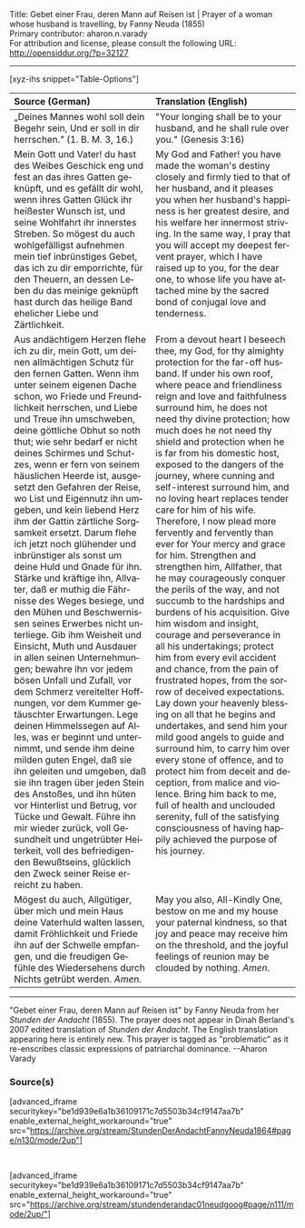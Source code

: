 <html>
<head></head>
<body>
Title: Gebet einer Frau, deren Mann auf Reisen ist | Prayer of a woman whose husband is travelling, by Fanny Neuda (1855)<br />
Primary contributor: aharon.n.varady<br />
For attribution and license, please consult the following URL: <a href="http://opensiddur.org/?p=32127">http://opensiddur.org/?p=32127</a>
<p />
<hr />

[xyz-ihs snippet="Table-Options"]<table style="margin-left: auto; margin-right: auto;" class="draggable">
<thead><tr><th id="x" style="text-align: left;">Source (German)</th><th style="text-align: left;">Translation (English)</th></tr></thead>
<tbody>
<tr><td style="vertical-align:top;">
<div class="german" lang="de">
„Deines Mannes wohl soll dein Begehr sein, 
Und er soll in dir herrschen.” <span class="citation">(1. B. M. 3, 16.)</span> 
</span></div></td>
 
<td style="vertical-align:top;">
<div class="english" lang="en">
"Your longing shall be to your husband, 
and he shall rule over you." <span class="citation">(Genesis 3:16)</span>
</div></td></tr>


<tr><td style="vertical-align:top;">
<div class="german" lang="de">
Mein Gott und Vater! du hast des Weibes Geschick eng und fest an das ihres Gatten geknüpft, und es gefällt dir wohl, wenn ihres Gatten Glück ihr heißester Wunsch ist, und seine Wohlfahrt ihr innerstes Streben. So mögest du auch wohlgefälligst aufnehmen mein tief inbrünstiges Gebet, das ich zu dir emporrichte, für den Theuern, an dessen Leben du das meinige geknüpft hast durch das heilige Band ehelicher Liebe und Zärtlichkeit. 
</span></div></td>
 
<td style="vertical-align:top;">
<div class="english" lang="en">
My God and Father! you have made the woman's destiny closely and firmly tied to that of her husband, and it pleases you when her husband's happiness is her greatest desire, and his welfare her innermost striving. In the same way, I pray that you will accept my deepest fervent prayer, which I have raised up to you, for the dear one, to whose life you have attached mine by the sacred bond of conjugal love and tenderness. 
</div></td></tr>


<tr><td style="vertical-align:top;">
<div class="german" lang="de">
Aus andächtigem Herzen flehe ich zu dir, mein Gott, um deinen allmächtigen Schutz für den fernen Gatten. Wenn ihm unter seinem eigenen Dache schon, wo Friede und Freundlichkeit herrschen, und Liebe und Treue ihn umschweben, deine göttliche Obhut so noth thut; wie sehr bedarf er nicht deines Schirmes und Schutzes, wenn er fern von seinem häuslichen Heerde ist, ausgesetzt den Gefahren der Reise, wo List und Eigennutz ihn umgeben, und kein liebend Herz ihm der Gattin zärtliche Sorgsamkeit ersetzt. Darum flehe ich jetzt noch glühender und inbrünstiger als sonst um deine Huld und Gnade für ihn. Stärke und kräftige ihn, Allvater, daß er muthig die Fährnisse des Weges besiege, und den Mühen und Beschwernissen seines Erwerbes nicht unterliege. Gib ihm Weisheit und Einsicht, Muth und Ausdauer in allen seinen Unternehmungen; bewahre ihn vor jedem bösen Unfall und Zufall, vor dem Schmerz vereitelter Hoffnungen, vor dem Kummer getäuschter Erwartungen. Lege deinen Himmelssegen auf Alles, was er beginnt und unternimmt, und sende ihm deine milden guten Engel, daß sie ihn geleiten und umgeben, daß sie ihn tragen über jeden Stein des Anstoßes, und ihn hüten vor Hinterlist und Betrug, vor Tücke und Gewalt. Führe ihn mir wieder zurück, voll Gesundheit und ungetrübter Heiterkeit, voll des befriedigenden Bewußtseins, glücklich den Zweck seiner Reise erreicht zu haben. 
</span></div></td>
 
<td style="vertical-align:top;">
<div class="english" lang="en">
From a devout heart I beseech thee, my God, for thy almighty protection for the far-off husband. If under his own roof, where peace and friendliness reign and love and faithfulness surround him, he does not need thy divine protection; how much does he not need thy shield and protection when he is far from his domestic host, exposed to the dangers of the journey, where cunning and self-interest surround him, and no loving heart replaces tender care for him of his wife. Therefore, I now plead more fervently and fervently than ever for Your mercy and grace for him. Strengthen and strengthen him, Allfather, that he may courageously conquer the perils of the way, and not succumb to the hardships and burdens of his acquisition. Give him wisdom and insight, courage and perseverance in all his undertakings; protect him from every evil accident and chance, from the pain of frustrated hopes, from the sorrow of deceived expectations. Lay down your heavenly blessing on all that he begins and undertakes, and send him your mild good angels to guide and surround him, to carry him over every stone of offence, and to protect him from deceit and deception, from malice and violence. Bring him back to me, full of health and unclouded serenity, full of the satisfying consciousness of having happily achieved the purpose of his journey. 
</div></td></tr>


<tr><td style="vertical-align:top;">
<div class="german" lang="de">
Mögest du auch, Allgütiger, über mich und mein Haus deine Vaterhuld walten lassen, damit Fröhlichkeit und Friede ihn auf der Schwelle empfangen, und die freudigen Gefühle des Wiedersehens durch Nichts getrübt werden. <em>Amen</em>. 
</span></div></td>
 
<td style="vertical-align:top;">
<div class="english" lang="en">
May you also, All-Kindly One, bestow on me and my house your paternal kindness, so that joy and peace may receive him on the threshold, and the joyful feelings of reunion may be clouded by nothing. <em>Amen</em>. 
</div></td></tr>
</tbody></table>

<hr />

"Gebet einer Frau, deren Mann auf Reisen ist" by Fanny Neuda from her <em>Stunden der Andacht</em> (1855). The prayer  does not appear in Dinah Berland's 2007 edited translation of <em>Stunden der Andacht</em>. The English translation appearing here is entirely new. This prayer is tagged as "problematic" as it re-enscribes classic expressions of patriarchal dominance. --Aharon Varady

<h3>Source(s)</h3>

[advanced_iframe securitykey="be1d939e6a1b36109171c7d5503b34cf9147aa7b" enable_external_height_workaround="true" src="https://archive.org/stream/StundenDerAndachtFannyNeuda1864#page/n130/mode/2up"]

&nbsp;

[advanced_iframe securitykey="be1d939e6a1b36109171c7d5503b34cf9147aa7b" enable_external_height_workaround="true" src="https://archive.org/stream/stundenderandac01neudgoog#page/n111/mode/2up/"]

&nbsp;
</body>
</html>